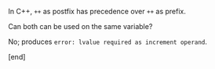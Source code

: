 In C++, `++` as postfix has precedence over `++` as prefix. 

Can both can be used on the same variable? 

No; produces `error: lvalue required as increment operand`.

[end]
